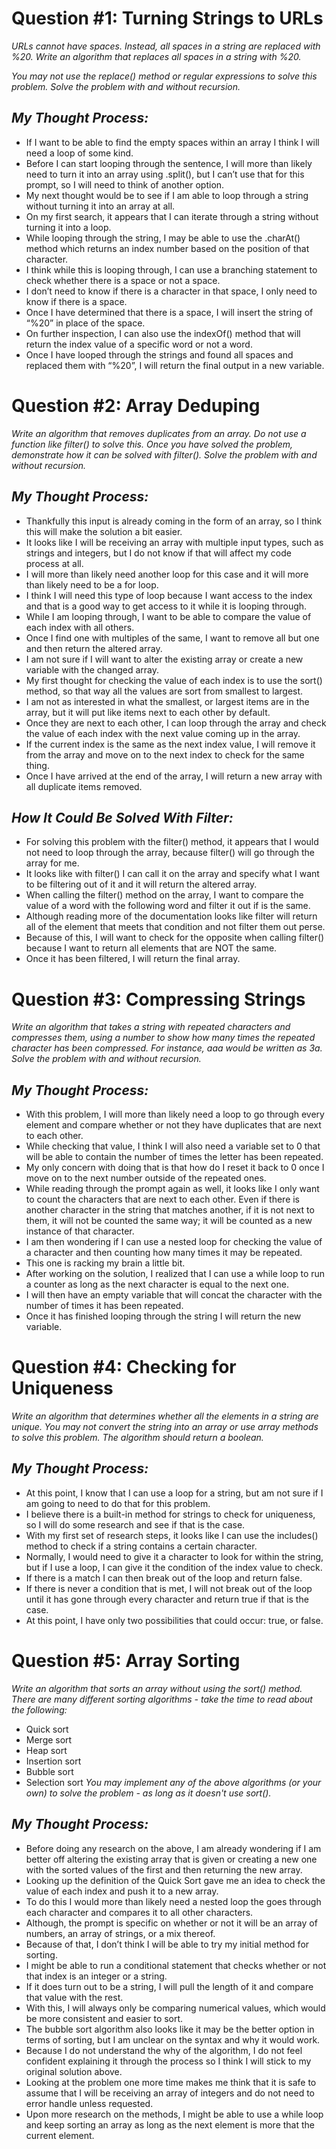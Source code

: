 # Question #1: Turning Strings to URLs
_URLs cannot have spaces. Instead, all spaces in a string are replaced with %20. Write an algorithm that replaces all spaces in a string with %20._

_You may not use the replace() method or regular expressions to solve this problem. Solve the problem with and without recursion._

## _My Thought Process:_
* If I want to be able to find the empty spaces within an array I think I will need a loop of some kind.
* Before I can start looping through the sentence, I will more than likely need to turn it into an array using .split(), but I can’t use that for this prompt, so I will need to think of another option.
* My next thought would be to see if I am able to loop through a string without turning it into an array at all.
* On my first search, it appears that I can iterate through a string without turning it into a loop.
* While looping through the string, I may be able to use the .charAt() method which returns an index number based on the position of that character.
* I think while this is looping through, I can use a branching statement to check whether there is a space or not a space.
* I don’t need to know if there is a character in that space, I only need to know if there is a space.
* Once I have determined that there is a space, I will insert the string of “%20” in place of the space.
* On further inspection, I can also use the indexOf() method that will return the index value of a specific word or not a word.
* Once I have looped through the strings and found all spaces and replaced them with “%20”, I will return the final output in a new variable.

# Question #2: Array Deduping
_Write an algorithm that removes duplicates from an array. Do not use a function like filter() to solve this. Once you have solved the problem, demonstrate how it can be solved with filter(). Solve the problem with and without recursion._

## _My Thought Process:_
* Thankfully this input is already coming in the form of an array, so I think this will make the solution a bit easier.
* It looks like I will be receiving an array with multiple input types, such as strings and integers, but I do not know if that will affect my code process at all.
* I will more than likely need another loop for this case and it will more than likely need to be a for loop.
* I think I will need this type of loop because I want access to the index and that is a good way to get access to it while it is looping through.
* While I am looping through, I want to be able to compare the value of each index with all others.
* Once I find one with multiples of the same, I want to remove all but one and then return the altered array.
* I am not sure if I will want to alter the existing array or create a new variable with the changed array.
* My first thought for checking the value of each index is to use the sort() method, so that way all the values are sort from smallest to largest.
* I am not as interested in what the smallest, or largest items are in the array, but it will put like items next to each other by default.
* Once they are next to each other, I can loop through the array and check the value of each index with the next value coming up in the array.
* If the current index is the same as the next index value, I will remove it from the array and move on to the next index to check for the same thing.
* Once I have arrived at the end of the array, I will return a new array with all duplicate items removed.

## _How It Could Be Solved With Filter:_
* For solving this problem with the filter() method, it appears that I would not need to loop through the array, because filter() will go through the array for me.
* It looks like with filter() I can call it on the array and specify what I want to be filtering out of it and it will return the altered array.
* When calling the filter() method on the array, I want to compare the value of a word with the following word and filter it out if is the same.
* Although reading more of the documentation looks like filter will return all of the element that meets that condition and not filter them out perse.
* Because of this, I will want to check for the opposite when calling filter() because I want to return all elements that are NOT the same.
* Once it has been filtered, I will return the final array.

# Question #3: Compressing Strings
_Write an algorithm that takes a string with repeated characters and compresses them, using a number to show how many times the repeated character has been compressed. For instance, aaa would be written as 3a. Solve the problem with and without recursion._

## _My Thought Process:_
* With this problem, I will more than likely need a loop to go through every element and compare whether or not they have duplicates that are next to each other.
* While checking that value, I think I will also need a variable set to 0 that will be able to contain the number of times the letter has been repeated.
* My only concern with doing that is that how do I reset it back to 0 once I move on to the next number outside of the repeated ones.
* While reading through the prompt again as well, it looks like I only want to count the characters that are next to each other. Even if there is another character in the string that matches another, if it is not next to them, it will not be counted the same way; it will be counted as a new instance of that character.
* I am then wondering if I can use a nested loop for checking the value of a character and then counting how many times it may be repeated.
* This one is racking my brain a little bit.
* After working on the solution, I realized that I can use a while loop to run a counter as long as the next character is equal to the next one.
* I will then have an empty variable that will concat the character with the number of times it has been repeated.
* Once it has finished looping through the string I will return the new variable.

# Question #4: Checking for Uniqueness
_Write an algorithm that determines whether all the elements in a string are unique. You may not convert the string into an array or use array methods to solve this problem. The algorithm should return a boolean._

## _My Thought Process:_
* At this point, I know that I can use a loop for a string, but am not sure if I am going to need to do that for this problem.
* I believe there is a built-in method for strings to check for uniqueness, so I will do some research and see if that is the case.
* With my first set of research steps, it looks like I can use the includes() method to check if a string contains a certain character.
* Normally, I would need to give it a character to look for within the string, but if I use a loop, I can give it the condition of the index value to check.
* If there is a match I can then break out of the loop and return false.
* If there is never a condition that is met, I will not break out of the loop until it has gone through every character and return true if that is the case.
* At this point, I have only two possibilities that could occur: true, or false.

# Question #5: Array Sorting
_Write an algorithm that sorts an array without using the sort() method. There are many different sorting algorithms - take the time to read about the following:_
* Quick sort
* Merge sort
* Heap sort
* Insertion sort
* Bubble sort
* Selection sort
_You may implement any of the above algorithms (or your own) to solve the problem - as long as it doesn't use sort()._

## _My Thought Process:_
* Before doing any research on the above, I am already wondering if I am better off altering the existing array that is given or creating a new one with the sorted values of the first and then returning the new array.
* Looking up the definition of the Quick Sort gave me an idea to check the value of each index and push it to a new array.
* To do this I would more than likely need a nested loop the goes through each character and compares it to all other characters.
* Although, the prompt is specific on whether or not it will be an array of numbers, an array of strings, or a mix thereof.
* Because of that, I don’t think I will be able to try my initial method for sorting.
* I might be able to run a conditional statement that checks whether or not that index is an integer or a string.
* If it does turn out to be a string, I will pull the length of it and compare that value with the rest.
* With this, I will always only be comparing numerical values, which would be more consistent and easier to sort.
* The bubble sort algorithm also looks like it may be the better option in terms of sorting, but I am unclear on the syntax and why it would work.
* Because I do not understand the why of the algorithm, I do not feel confident explaining it through the process so I think I will stick to my original solution above.
* Looking at the problem one more time makes me think that it is safe to assume that I will be receiving an array of integers and do not need to error handle unless requested.
* Upon more research on the methods, I might be able to use a while loop and keep sorting an array as long as the next element is more that the current element.
